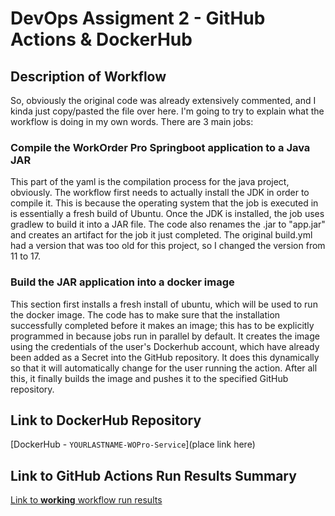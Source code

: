 # DevOps Assigment 2 - GitHub Actions & DockerHub

## Description of Workflow

So, obviously the original code was already extensively commented, and I kinda just copy/pasted the file over here. I'm going to try to explain what the workflow is doing in my own words. There are 3 main jobs:

### Compile the WorkOrder Pro Springboot application to a Java JAR
This part of the yaml is the compilation process for the java project, obviously. The workflow first needs to actually install the JDK in order to compile it. This is because the operating system that the job is executed in is essentially a fresh build of Ubuntu. Once the JDK is installed, the job uses gradlew to build it into a JAR file. The code also renames the .jar to "app.jar" and creates an artifact for the job it just completed. The original build.yml had a version that was too old for this project, so I changed the version from 11 to 17.

### Build the JAR application into a docker image
This section first installs a fresh install of ubuntu, which will be used to run the docker image. The code has to make sure that the installation successfully completed before it makes an image; this has to be explicitly programmed in because jobs run in parallel by default. It creates the image using the credentials of the user's Dockerhub account, which have already been added as a Secret into the GitHub repository. It does this dynamically so that it will automatically change for the user running the action. After all this, it finally builds the image and pushes it to the specified GitHub repository.

## Link to DockerHub Repository
[DockerHub - `YOURLASTNAME-WOPro-Service`](place link here)

## Link to GitHub Actions Run Results Summary
[Link to **working** workflow run results](sampleURL:https://github.com/WSU-kduncan/s24cicd-pattonsgirl/actions/runs/8726150186/job/23941797523)
